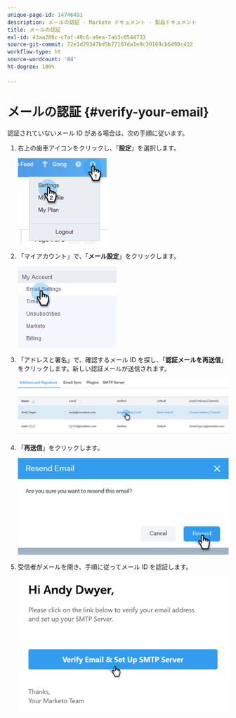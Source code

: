 ```yaml
---
unique-page-id: 14746491
description: メールの認証 - Marketo ドキュメント - 製品ドキュメント
title: メールの認証
exl-id: 43aa286c-c7af-40c6-a9ea-7ab3c6544733
source-git-commit: 72e1d29347bd5b77107da1e9c30169cb6490c432
workflow-type: ht
source-wordcount: '84'
ht-degree: 100%

---
```


# メールの認証 {#verify-your-email}

認証されていないメール ID がある場合は、次の手順に従います。

1. 右上の歯車アイコンをクリックし、「**設定**」を選択します。

   ![](assets/verify-your-email-1.png)

1. 「マイアカウント」で、「**メール設定**」をクリックします。

   ![](assets/verify-your-email-2.png)

1. 「アドレスと署名」で、確認するメール ID を探し、「**認証メールを再送信**」をクリックします。新しい認証メールが送信されます。

   ![](assets/verify-your-email-3.png)

1. 「**再送信**」をクリックします。

   ![](assets/verify-your-email-4.png)

1. 受信者がメールを開き、手順に従ってメール ID を認証します。

   ![](assets/verify-your-email-5.png)
